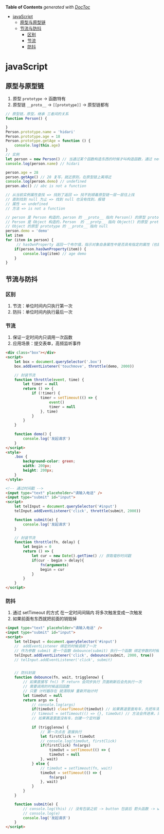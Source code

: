 <!-- START doctoc generated TOC please keep comment here to allow auto update -->
<!-- DON'T EDIT THIS SECTION, INSTEAD RE-RUN doctoc TO UPDATE -->
**Table of Contents**  *generated with [DocToc](https://github.com/thlorenz/doctoc)*

- [javaScript](#javascript)
  - [原型与原型链](#%E5%8E%9F%E5%9E%8B%E4%B8%8E%E5%8E%9F%E5%9E%8B%E9%93%BE)
  - [节流与防抖](#%E8%8A%82%E6%B5%81%E4%B8%8E%E9%98%B2%E6%8A%96)
    - [区别](#%E5%8C%BA%E5%88%AB)
    - [节流](#%E8%8A%82%E6%B5%81)
    - [防抖](#%E9%98%B2%E6%8A%96)

<!-- END doctoc generated TOC please keep comment here to allow auto update -->

# javaScript

## 原型与原型链
1. 原型 `prototype` -> 函数特有
2. 原型链 `__proto__` -> `[[prototype]]`  -> 原型链都有
```js
// 原型链，原型，继承 三者间的关系
function Person() {

}
Person.prototype.name = 'hidari'
Person.prototype.age = 18
Person.prototype.getAge = function () {
    console.log(this.age)
}
// 实例
let person = new Person() // 当通过某个函数构造东西的时候才叫构造函数，通过 new 关键字继承了原型的属性和方法
console.log(person.name) // hidari

person.age = 28
person.getAge() // 28 复写，就近原则，在原型链上离得近
console.log(person.demo) // undefined
person.abc() // abc is not a function

// 从当前实例属性查找 => 找到了返回 => 找不到顺着原型链一层一层往上找
// 直到找到 null 为止 => 找到 null 也没有找到，报错
// 属性 => undefined
// 方法 => is not a function

// person 是 Person 构造的，person 的 __proto__ 指向 Person() 的原型 prototype
// Person 是 Object 构造的，Person  的 __protp__ 指向 Object() 的原型 prototype
// Object 的原型 prototype 的 __proto__ 指向 null
person.demo = 'demo'
let item
for (item in person) {
     // hasOwnProperty 返回一个布尔值，指示对象自身属性中是否具有指定的属性（也就是，是否有指定的键）
    if(person.hasOwnProperty(item)) {
        console.log(item) // age demo
    }
}
```

## 节流与防抖
### 区别
1. 节流：单位时间内只执行第一次
2. 防抖：单位时间内执行最后一次
### 节流
1. 保证一定时间内只调用一次函数
2. 应用场景：提交表单，高频监听事件
```html
<div class="box"></div>
<script>
    let box = document.querySelector('.box')
    box.addEventListener('touchmove', throttle(demo, 2000))

    // 封装节流
    function throttle(event, time) {
        let timer = null
        return () => {
            if (!timer) {
                timer = setTimeout(() => {
                    event()
                    timer = null
                }, time)
            }
        }
    }
    
    function demo() {
        console.log('发起请求')
    }
</script>
<style>
    .box {
        background-color: green;
        width: 200px;
        height: 200px;
    }
</style>
```
```html
<!-- 通过时间戳 -->
<input type="text" placeholder="请输入电话" />
<input type="submit" id="input">
<script>
    let telInput = document.querySelector('#input')
    telInput.addEventListener('click', throttle(submit, 2000))

    function submit(e) {
        console.log('发起请求')
    }

    // 封装节流
    function throttle(fn, delay) {
        let begin = 0
        return () => {
            let cur = new Date().getTime() // 获取毫秒时间戳
            if(cur - begin > delay){
                fn(arguments)
                begin = cur
            }
        }
    }
</script>
```
### 防抖
1. 通过 setTimeout 的方式 在一定时间间隔内 将多次触发变成一次触发
2. 如果前面有东西就把前面的销毁掉
```html
<input type="text" placeholder="请输入电话" />
<input type="submit" id="input">
<script>
    let telInput = document.querySelector('#input')
    //  addEventListener 绑定的时候调用了一次
    // 作为参数 submit 是一个函数 debounce(submit) 执行一个函数 绑定参数的时候默认执行了函数
    telInput.addEventListener('click', debounce(submit, 2000, true))
    // telInput.addEventListener('click', submit)


    // 防抖封装
    function debounce(fn, wait, trigglenow) {
        // 如果直接写 fn() 不 return 会同步执行 页面刷新后会先执行一次
        // 需要调用的时候返回函数
        // 只要 计时器存在 就清除掉 重新开始计时
        let timeOut = null
        return args => {
            // console.log(args)
            if(timeOut) clearTimeout(timeOut) // 如果赛道里面有车，先把车清除掉
            // timeout = setTimeout(() => {}, timeOut) // 方法会传进来，简写
            // 如果赛道里面没有车，创建一个定时器
            
            if (trigglenow) {
                // 第一次点击 直接执行
                let firstClick = !timeOut
                // console.log(timeOut, firstClick)
                if(firstClick) fn(args)
                    timeOut = setTimeout(() => {
                    timeOut = null
                }, wait)
            } else {
                // timeOut = setTimeout(fn, wait)
                timeOut = setTimeout(() => {
                    fn(args)
                }, wait)
            }
        }
    }

    function submit(e) {
        // console.log(this) // 没有包装之前 -> button 包装后 箭头函数 -> window
        // console.log(e)
        console.log('发起请求')
    }
</script>
```